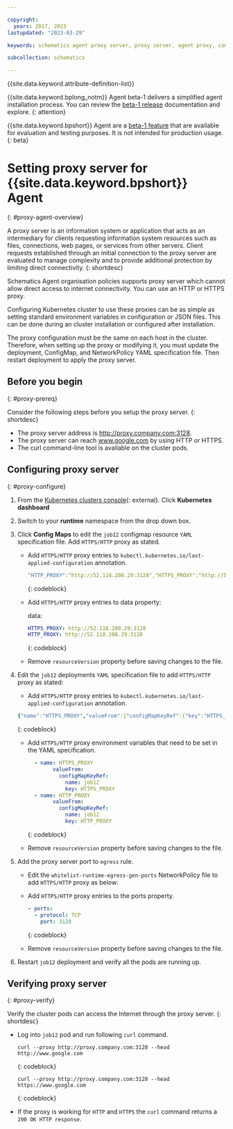 ```yaml
---

copyright:
  years: 2017, 2023
lastupdated: "2023-03-29"

keywords: schematics agent proxy server, proxy server, agent proxy, command-line, api, ui

subcollection: schematics

---
```


{{site.data.keyword.attribute-definition-list}}

{{site.data.keyword.bplong_notm}} Agent beta-1 delivers a simplified agent installation process. You can review the [beta-1 release](/docs/schematics?topic=schematics-schematics-relnotes&interface=cli#schematics-mar2223) documentation and explore. 
{: attention}

{{site.data.keyword.bpshort}} Agent are a [beta-1 feature](/docs/schematics?topic=schematics-agent-beta1-limitations) that are available for evaluation and testing purposes. It is not intended for production usage.
{: beta}

# Setting proxy server for {{site.data.keyword.bpshort}} Agent
{: #proxy-agent-overview}

 A proxy server is an information system or application that acts as an intermediary for clients requesting information system resources such as files, connections, web pages, or services from other servers. Client requests established through an initial connection to the proxy server are evaluated to manage complexity and to provide additional protection by limiting direct connectivity.
 {: shortdesc}

 Schematics Agent organisation policies supports proxy server which cannot allow direct access to internet connectivity. You can use an HTTP or HTTPS proxy.

Configuring Kubernetes cluster to use these proxies can be as simple as setting standard environment variables in configuration or JSON files. This can be done during an cluster installation or configured after installation.

The proxy configuration must be the same on each host in the cluster. Therefore, when setting up the proxy or modifying it, you must update the deployment, ConfigMap, and NetworkPolicy YAML specification file. Then restart deployment to apply the proxy server.

## Before you begin
{: #proxy-prereq}

Consider the following steps before you setup the proxy server.
{: shortdesc}

- The proxy server address is http://proxy.company.com:3128.
- The proxy server can reach www.google.com by using HTTP or HTTPS.
- The curl command-line tool is available on the cluster pods.

## Configuring proxy server
{: #proxy-configure}

1. From the [Kubernetes clusters console](https://cloud.ibm.com/kubernetes/clusters){: external}. Click **Kubernetes dashboard**
2. Switch to your **runtime** namespace from the drop down box.
3. Click **Config Maps** to edit the `job12` configmap resource `YAML` specification file. Add `HTTPS/HTTP` proxy as stated.
    - Add `HTTPS/HTTP` proxy entries to `kubectl.kubernetes.io/last-applied-configuration` annotation.
    
        ```yaml
        "HTTP_PROXY":"http://52.118.208.29:3128","HTTPS_PROXY":"http://52.118.208.29:3128"
        ```
        {: codeblock}

    - Add `HTTPS/HTTP` proxy entries to data property:

        data:
        ```yaml
        HTTPS_PROXY: http://52.118.208.29:3128
        HTTP_PROXY: http://52.118.208.29:3128
        ```
        {: codeblock}

    - Remove `resourceVersion` property before saving changes to the file.
4. Edit the `job12` deployments `YAML` specification file to add `HTTPS/HTTP` proxy as stated:
   - Add `HTTPS/HTTP` proxy entries to `kubectl.kubernetes.io/last-applied-configuration` annotation.
    
    ```yaml
    {"name":"HTTPS_PROXY","valueFrom":{"configMapKeyRef":{"key":"HTTPS_PROXY","name":"job12"}}},{"name":"HTTP_PROXY","valueFrom":{"configMapKeyRef":{"key":"HTTP_PROXY","name":"job12"}}}
    ```
    {: codeblock}

   -  Add `HTTPS/HTTP` proxy environment variables that need to be set in the YAML specification.

      ```yaml
        - name: HTTPS_PROXY
              valueFrom:
                configMapKeyRef:
                  name: job12
                  key: HTTPS_PROXY
        - name: HTTP_PROXY
              valueFrom:
                configMapKeyRef:
                  name: job12
                  key: HTTP_PROXY
      ```
      {: codeblock}
    
   - Remove `resourceVersion` property before saving changes to the file.
5. Add the proxy server port to `egress` rule.
   - Edit the `whitelist-runtime-egress-gen-ports` NetworkPolicy file to add `HTTPS/HTTP` proxy as below:
   - Add `HTTPS/HTTP` proxy entries to the ports property.
      ```yaml
      - ports:
        - protocol: TCP
          port: 3128
     ```
     {: codeblock}

   - Remove `resourceVersion` property before saving changes to the file.
6. Restart `job12` deployment and verify all the pods are running up.

## Verifying proxy server
{: #proxy-verify}

Verify the cluster pods can access the Internet through the proxy server.
{: shortdesc}

- Log into `job12` pod and run following `curl` command.
    
    ```curl
    curl --proxy http://proxy.company.com:3128 --head http://www.google.com
    ```
    {: codeblock}

    ```curl
    curl --proxy http://proxy.company.com:3128 --head https://www.google.com
    ```
    {: codeblock}

- If the proxy is working for `HTTP` and `HTTPS` the `curl` command returns a `200 OK HTTP response`.
